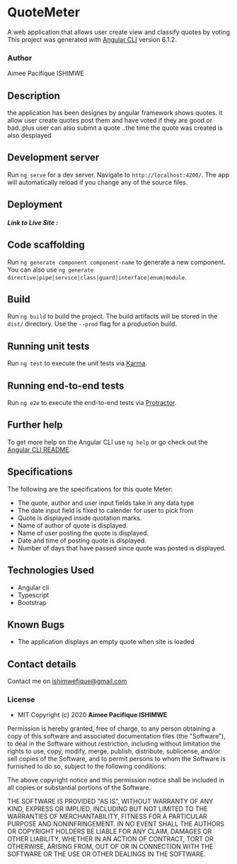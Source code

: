 # QuoteMeter
A web application that allows user create view and classify quotes by voting
This project was generated with [Angular CLI](https://github.com/angular/angular-cli) version 6.1.2.

### Author
Aimee Pacifique ISHIMWE
## Description
the application has been designes by angular framework  shows quotes. it allow user create quotes post them and have voted if they are good or bad..plus user can also  submit a quote
..the time the quote was created is also desplayed

## Development server

Run `ng serve` for a dev server. Navigate to `http://localhost:4200/`. The app will automatically reload if you change any of the source files.

## Deployment

##### Link to Live Site : []()


## Code scaffolding

Run `ng generate component component-name` to generate a new component. You can also use `ng generate directive|pipe|service|class|guard|interface|enum|module`.

## Build

Run `ng build` to build the project. The build artifacts will be stored in the `dist/` directory. Use the `--prod` flag for a production build.

## Running unit tests

Run `ng test` to execute the unit tests via [Karma](https://karma-runner.github.io).

## Running end-to-end tests

Run `ng e2e` to execute the end-to-end tests via [Protractor](http://www.protractortest.org/).

## Further help

To get more help on the Angular CLI use `ng help` or go check out the [Angular CLI README](https://github.com/angular/angular-cli/blob/master/README.md).

## Specifications
The following are the specifications for this quote Meter:
* The quote, author and user input fields take in any data type
* The date input field is fixed to calender for user to pick from
* Quote is displayed inside quotation marks.
* Name of author of quote is displayed.
* Name of user posting the quote is displayed.
* Date and time of posting quote is displayed.
* Number of days that have passed since quote was posted is displayed.
## Technologies Used
* Angular cli
* Typescript
* Bootstrap
## Known Bugs
* The application displays an empty quote when site is loaded

## Contact details
Contact me on ishimwefique@gmail.com

### License

* MIT 
Copyright (c) 2020 **Aimee Pacifique ISHIMWE**

Permission is hereby granted, free of charge, to any person obtaining a copy of this software and associated documentation files (the "Software"), to deal in the Software without restriction, including without limitation the rights to use, copy, modify, merge, publish, distribute, sublicense, and/or sell copies of the Software, and to permit persons to whom the Software is furnished to do so, subject to the following conditions:

The above copyright notice and this permission notice shall be included in all copies or substantial portions of the Software.

THE SOFTWARE IS PROVIDED "AS IS", WITHOUT WARRANTY OF ANY KIND, EXPRESS OR IMPLIED, INCLUDING BUT NOT LIMITED TO THE WARRANTIES OF MERCHANTABILITY, FITNESS FOR A PARTICULAR PURPOSE AND NONINFRINGEMENT. IN NO EVENT SHALL THE AUTHORS OR COPYRIGHT HOLDERS BE LIABLE FOR ANY CLAIM, DAMAGES OR OTHER LIABILITY, WHETHER IN AN ACTION OF CONTRACT, TORT OR OTHERWISE, ARISING FROM, OUT OF OR IN CONNECTION WITH THE SOFTWARE OR THE USE OR OTHER DEALINGS IN THE SOFTWARE.
